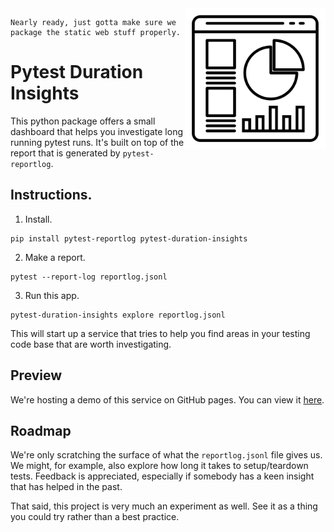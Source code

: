 <img src="https://github.com/koaning/pytest-duration-insights/blob/main/logo.png" width="225" height="225" align="right" />

```
Nearly ready, just gotta make sure we package the static web stuff properly.
```

# Pytest Duration Insights 

This python package offers a small dashboard that helps you investigate
long running pytest runs. It's built on top of the report that is generated by `pytest-reportlog`. 

## Instructions. 

1. Install.

```
pip install pytest-reportlog pytest-duration-insights
```

2. Make a report. 

```
pytest --report-log reportlog.jsonl
```

3. Run this app.

```
pytest-duration-insights explore reportlog.jsonl
```

This will start up a service that tries to help you find areas in your
testing code base that are worth investigating.

## Preview 

We're hosting a demo of this service on GitHub pages. You can view it [here](https://koaning.github.io/pytest-duration-insights/).

## Roadmap 

We're only scratching the surface of what the `reportlog.jsonl` file gives us. We might, for
example, also explore how long it takes to setup/teardown tests. Feedback is appreciated, especially
if somebody has a keen insight that has helped in the past.

That said, this project is very much an experiment as well. See it as a thing you could
try rather than a best practice.
